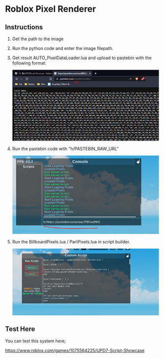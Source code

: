 # Roblox Pixel Renderer

## Instructions

1. Get the path to the image

2. Run the python code and enter the image filepath.

3. Get result AUTO_PixelDataLoader.lua and upload to pastebin with the following format:

	![](docs/SAMPLERAW.PNG)

4. Run the pastebin code with "h/PASTEBIN_RAW_URL"

	![](docs/SampleLoadPastebin.PNG)

5. Run the BillboardPixels.lua / PartPixels.lua in script builder.

	![](docs/SampleRunServer.PNG)

## Test Here
You can test this system here;

https://www.roblox.com/games/1075564225/UPD7-Script-Showcase